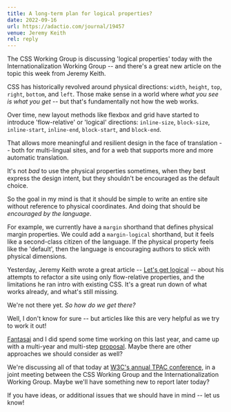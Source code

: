 ```yaml
---
title: A long-term plan for logical properties?
date: 2022-09-16
url: https://adactio.com/journal/19457
venue: Jeremy Keith
rel: reply
---
```


The CSS Working Group is discussing
'logical properties' today
with the Internationalization Working Group --
and there's a great new article on the topic
this week from Jeremy Keith.

<!-- intro -->

CSS has historically revolved around
physical directions:
`width`, `height`,
`top`, `right`, `bottom`, and `left`.
Those make sense
in a world where
_what you see is what you get_ --
but that's fundamentally
not how the web works.

Over time,
new layout methods
like flexbox and grid
have started to introduce
'flow-relative' or 'logical' directions:
`inline-size`, `block-size`,
`inline-start`, `inline-end`,
`block-start`, and `block-end`.

That allows more meaningful
and resilient design
in the face of translation --
both for multi-lingual sites,
and for a web that supports
more and more automatic translation.

It's not _bad_ to use the physical properties sometimes,
when they best express the design intent,
but they shouldn't be encouraged as the default choice.

So the goal in my mind
is that it should be simple
to write an entire site
without reference to physical coordinates.
And doing that should be
_encouraged by the language_.

For example,
we currently have a `margin`
shorthand that defines physical margin properties.
We could add a `margin-logical` shorthand,
but it feels like
a second-class citizen of the language.
If the physical property feels like the 'default',
then the language is encouraging
authors to stick with physical dimensions.

Yesterday,
Jeremy Keith
wrote a great article --
[Let's get logical](https://adactio.com/journal/19457) --
about his attempts to refactor a site
using only flow-relative properties,
and the limitations he ran intro
with existing CSS.
It's a great run down of what works already,
and what's still missing.

We're not there yet.
_So how do we get there?_

Well,
I don't know for sure --
but articles like this
are very helpful
as we try to work it out!

[Fantasai](https://fantasai.inkedblade.net/) and I
did spend some time working on this last year,
and came up with a multi-year
and multi-step
[proposal](https://github.com/w3c/csswg-drafts/issues/1282#issuecomment-952428897).
Maybe there are other approaches
we should consider as well?

We're discussing all of that today
at [W3C's annual TPAC conference](https://www.w3.org/2022/09/TPAC/Overview.html),
in a joint meeting
between the CSS Working Group
and the Internationalization Working Group.
Maybe we'll have something new to report
later today?

If you have ideas,
or additional issues
that we should have in mind --
let us know!
